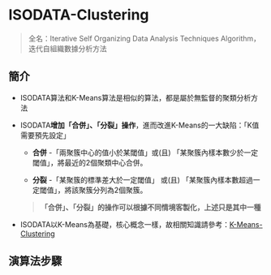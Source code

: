 # ISODATA-Clustering
> 全名：Iterative Self Organizing Data Analysis Techniques Algorithm，迭代自組織數據分析方法

## 簡介
* ISODATA算法和K-Means算法是相似的算法，都是屬於無監督的聚類分析方法

* ISODATA**增加「合併」、「分裂」操作**，進而改進K-Means的一大缺陷：「K值需要預先設定」
  * **合併** -「兩聚簇中心的值小於某閾值」或(且) 「某聚簇內樣本數少於一定閾值」，將最近的2個聚類中心合併。
  
  * **分裂** -「某聚簇的標準差大於一定閾值」 或(且) 「某聚簇內樣本數超過一定閾值」，將該聚簇分列為2個聚簇。
  
  > **「合併」、「分裂」的操作可以根據不同情境客製化，上述只是其中一種**
* ISODATA以K-Means為基礎，核心概念一樣，故相關知識請參考：[K-Means-Clustering](https://github.com/Mu-Ping/K-Means-Clustering)

## 演算法步驟

